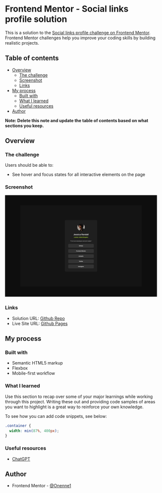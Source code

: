 # Frontend Mentor - Social links profile solution

This is a solution to the [Social links profile challenge on Frontend Mentor](https://www.frontendmentor.io/challenges/social-links-profile-UG32l9m6dQ). Frontend Mentor challenges help you improve your coding skills by building realistic projects.

## Table of contents

- [Overview](#overview)
  - [The challenge](#the-challenge)
  - [Screenshot](#screenshot)
  - [Links](#links)
- [My process](#my-process)
  - [Built with](#built-with)
  - [What I learned](#what-i-learned)
  - [Useful resources](#useful-resources)
- [Author](#author)

**Note: Delete this note and update the table of contents based on what sections you keep.**

## Overview

### The challenge

Users should be able to:

- See hover and focus states for all interactive elements on the page

### Screenshot

![](./images/challenge-done.png)

### Links

- Solution URL: [Github Repo](https://github.com/Onenne1/frontend-mentor-social-links-profile)
- Live Site URL: [Github Pages](https://onenne1.github.io/frontend-mentor-social-link-profile)

## My process

### Built with

- Semantic HTML5 markup
- Flexbox
- Mobile-first workflow

### What I learned

Use this section to recap over some of your major learnings while working through this project. Writing these out and providing code samples of areas you want to highlight is a great way to reinforce your own knowledge.

To see how you can add code snippets, see below:

```css
.container {
  width: min(87%, 400px);
}
```

### Useful resources

- [ChatGPT](https://www.chatgpt.com)

## Author

- Frontend Mentor - [@Onenne1](https://www.frontendmentor.io/profile/onenne1)
